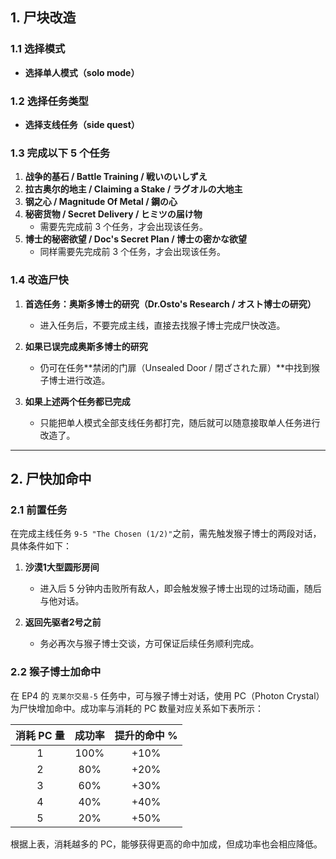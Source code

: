 ## 1. 尸块改造
### 1.1 选择模式
- **选择单人模式（solo mode）**

### 1.2 选择任务类型
- **选择支线任务（side quest）**

### 1.3 完成以下 5 个任务
1. **战争的基石 / Battle Training / 戦いのいしずえ**
2. **拉古奥尔的地主 / Claiming a Stake / ラグオルの大地主**
3. **钢之心 / Magnitude Of Metal / 鋼の心**
4. **秘密货物 / Secret Delivery / ヒミツの届け物**
   - 需要先完成前 3 个任务，才会出现该任务。
5. **博士的秘密欲望 / Doc's Secret Plan / 博士の密かな欲望**
   - 同样需要先完成前 3 个任务，才会出现该任务。

### 1.4 改造尸快
1. **首选任务：奥斯多博士的研究（Dr.Osto's Research / オスト博士の研究）**
   - 进入任务后，不要完成主线，直接去找猴子博士完成尸快改造。

2. **如果已误完成奥斯多博士的研究**
   - 仍可在任务**禁闭的门扉（Unsealed Door / 閉ざされた扉）**中找到猴子博士进行改造。

3. **如果上述两个任务都已完成**
   - 只能把单人模式全部支线任务都打完，随后就可以随意接取单人任务进行改造了。

---

## 2. 尸快加命中

### 2.1 前置任务
在完成主线任务 `9-5 "The Chosen (1/2)"`之前，需先触发猴子博士的两段对话，具体条件如下：

1. **沙漠1大型圆形房间**
   - 进入后 5 分钟内击败所有敌人，即会触发猴子博士出现的过场动画，随后与他对话。

2. **返回先驱者2号之前**
   - 务必再次与猴子博士交谈，方可保证后续任务顺利完成。

### 2.2 猴子博士加命中
在 EP4 的 `克莱尔交易-5` 任务中，可与猴子博士对话，使用 PC（Photon Crystal）为尸快增加命中。成功率与消耗的 PC 数量对应关系如下表所示：

|消耗 PC 量|成功率|提升的命中 %|
|:---:|:---:|:---:|
|1|100%|+10%|
|2|80%|+20%|
|3|60%|+30%|
|4|40%|+40%|
|5|20%|+50%|

根据上表，消耗越多的 PC，能够获得更高的命中加成，但成功率也会相应降低。